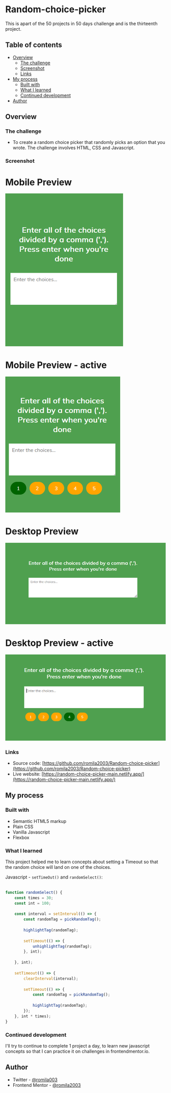 # Random-choice-picker

This is apart of the 50 projects in 50 days challenge and is the thirteenth project.

## Table of contents

- [Overview](#overview)
  - [The challenge](#the-challenge)
  - [Screenshot](#screenshot)
  - [Links](#links)
- [My process](#my-process)
  - [Built with](#built-with)
  - [What I learned](#what-i-learned)
  - [Continued development](#continued-development)
- [Author](#author)


## Overview

### The challenge

- To create a random choice picker that randomly picks an option that you wrote. The challenge involves HTML, CSS and Javascript.

### Screenshot

# Mobile Preview 

![screenshot](https://github.com/romila2003/Random-choice-picker/blob/main/Mobile%20preview.PNG)

# Mobile Preview - active

![screenshot](https://github.com/romila2003/Random-choice-picker/blob/main/Mobile%20preview%20-%20active.PNG)

# Desktop Preview 

![screenshot](https://github.com/romila2003/Random-choice-picker/blob/main/Desktop%20preview.PNG)

# Desktop Preview - active

![screenshot](https://github.com/romila2003/Random-choice-picker/blob/main/Desktop%20preview%20-%20active.PNG)


### Links

 - Source code: [https://github.com/romila2003/Random-choice-picker](https://github.com/romila2003/Random-choice-picker)
 - Live website: [https://random-choice-picker-main.netlify.app/](https://random-choice-picker-main.netlify.app/)

## My process

### Built with

- Semantic HTML5 markup
- Plain CSS
- Vanilla Javascript
- Flexbox

### What I learned

This project helped me to learn concepts about setting a Timeout so that the random choice will land on one of the choices.

Javascript - `setTimeOut()` and `randomSelect()`:

```javascript

function randomSelect() {
    const times = 30;
    const int = 100;

    const interval = setInterval(() => {
        const randomTag = pickRandomTag();

        highlightTag(randomTag);

        setTimeout(() => {
            unhighlightTag(randomTag);
        }, int);

    }, int);

    setTimeout(() => {
        clearInterval(interval);

        setTimeout(() => {
            const randomTag = pickRandomTag();

            highlightTag(randomTag);
        });
    }, int * times);
}

```

### Continued development

I'll try to continue to complete 1 project a day, to learn new javascript concepts so that I can practice it on challenges in frontendmentor.io.


## Author

- Twitter - [@romila003](https://www.twitter.com/romila003)
- Frontend Mentor - [@romila2003](https://www.frontendmentor.io/profile/romila2003)
